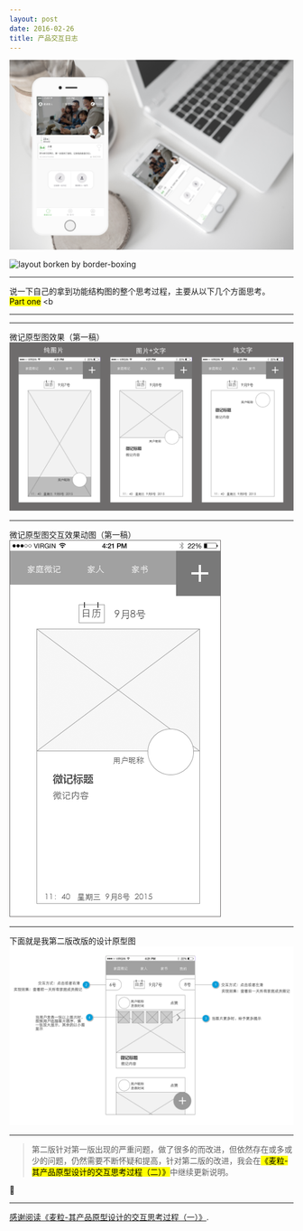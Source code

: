 ```yaml
---
layout: post
date: 2016-02-26
title: 产品交互日志
---
```


![layout borken by border-boxing](/images/23.png)

![layout borken by border-boxing](/images/33.png)

---

说一下自己的拿到功能结构图的整个思考过程，主要从以下几个方面思考。
<br><mark>Part   one</mark>
   <b

---


---

微记原型图效果（第一稿）  
    ![layout borken by border-boxing](/images/1.png)

---

微记原型图交互效果动图（第一稿）
<br>![layout borken by border-boxing](/images/dongtu.gif)



---

下面就是我第二版改版的设计原型图
![layout borken by border-boxing](/images/2.png)

---

> 第二版针对第一版出现的严重问题，做了很多的而改进，但依然存在或多或少的问题，仍然需要不断怀疑和提高，针对第二版的改进，我会在<mark>《麦粒-其产品原型设计的交互思考过程（二）》</mark>中继续更新说明。

:tada:

---

[感谢阅读《麦粒-其产品原型设计的交互思考过程（一）》]().